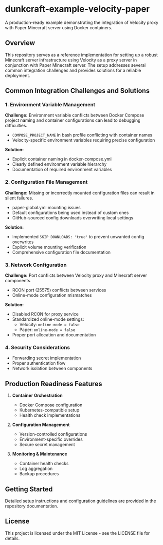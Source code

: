 # dunkcraft-example-velocity-paper

A production-ready example demonstrating the integration of Velocity proxy with Paper Minecraft server using Docker containers.

## Overview

This repository serves as a reference implementation for setting up a robust Minecraft server infrastructure using Velocity as a proxy server in conjunction with Paper Minecraft server. The setup addresses several common integration challenges and provides solutions for a reliable deployment.

## Common Integration Challenges and Solutions

### 1. Environment Variable Management
**Challenge:** Environment variable conflicts between Docker Compose project naming and container configurations can lead to debugging difficulties.
- `COMPOSE_PROJECT_NAME` in bash profile conflicting with container names
- Velocity-specific environment variables requiring precise configuration

**Solution:**
- Explicit container naming in docker-compose.yml
- Clearly defined environment variable hierarchy
- Documentation of required environment variables

### 2. Configuration File Management
**Challenge:** Missing or incorrectly mounted configuration files can result in silent failures.
- paper-global.yml mounting issues
- Default configurations being used instead of custom ones
- GitHub-sourced config downloads overwriting local settings

**Solution:**
- Implemented `SKIP_DOWNLOADS: "true"` to prevent unwanted config overwrites
- Explicit volume mounting verification
- Comprehensive configuration file documentation

### 3. Network Configuration
**Challenge:** Port conflicts between Velocity proxy and Minecraft server components.
- RCON port (25575) conflicts between services
- Online-mode configuration mismatches

**Solution:**
- Disabled RCON for proxy service
- Standardized online-mode settings:
  - Velocity: `online-mode = false`
  - Paper: `online-mode = false`
- Proper port allocation and documentation

### 4. Security Considerations
- Forwarding secret implementation
- Proper authentication flow
- Network isolation between components

## Production Readiness Features

1. **Container Orchestration**
   - Docker Compose configuration
   - Kubernetes-compatible setup
   - Health check implementations

2. **Configuration Management**
   - Version-controlled configurations
   - Environment-specific overrides
   - Secure secret management

3. **Monitoring & Maintenance**
   - Container health checks
   - Log aggregation
   - Backup procedures

## Getting Started

Detailed setup instructions and configuration guidelines are provided in the repository documentation.

## License

This project is licensed under the MIT License - see the LICENSE file for details.
